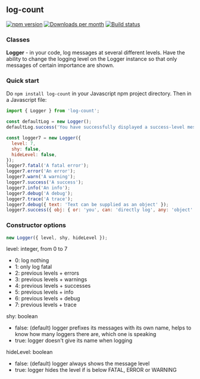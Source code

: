 ## log-count

[![npm version](https://badge.fury.io/js/log-count.svg)](https://badge.fury.io/js/log-count)
[![Downloads per month](https://img.shields.io/npm/dy/log-count.svg?maxAge=31536000)](https://github.com/davidryan59/log-count)
[![Build status](https://travis-ci.org/davidryan59/log-count.svg?master)](https://travis-ci.org/davidryan59)

### Classes

**Logger** - in your code, log messages at several different levels. Have the ability to change the logging level on the Logger instance so that only messages of certain importance are shown.

### Quick start

Do `npm install log-count` in your Javascript npm project directory. Then in a Javascript file:

``` js
import { Logger } from 'log-count';

const defaultLog = new Logger();
defaultLog.success('You have successfully displayed a success-level message using log-count');

const logger7 = new Logger({
  level: 7,
  shy: false,
  hideLevel: false,
});
logger7.fatal('A fatal error');
logger7.error('An error');
logger7.warn('A warning');
logger7.success('A success');
logger7.info('An info');
logger7.debug('A debug');
logger7.trace('A trace');
logger7.debug({ text: 'Text can be supplied as an object' });
logger7.success({ obj: { or: 'you', can: 'directly log', any: 'object' } });
```

### Constructor options

``` js
new Logger({ level, shy, hideLevel });
```

level: integer, from 0 to 7
- 0: log nothing
- 1: only log fatal
- 2: previous levels + errors
- 3: previous levels + warnings
- 4: previous levels + successes
- 5: previous levels + info
- 6: previous levels + debug
- 7: previous levels + trace

shy: boolean
- false: (default) logger prefixes its messages with its own name, helps to know how many loggers there are, which one is speaking
- true:  logger doesn't give its name when logging

hideLevel: boolean
- false: (default) logger always shows the message level
- true:  logger hides the level if is below FATAL, ERROR or WARNING
